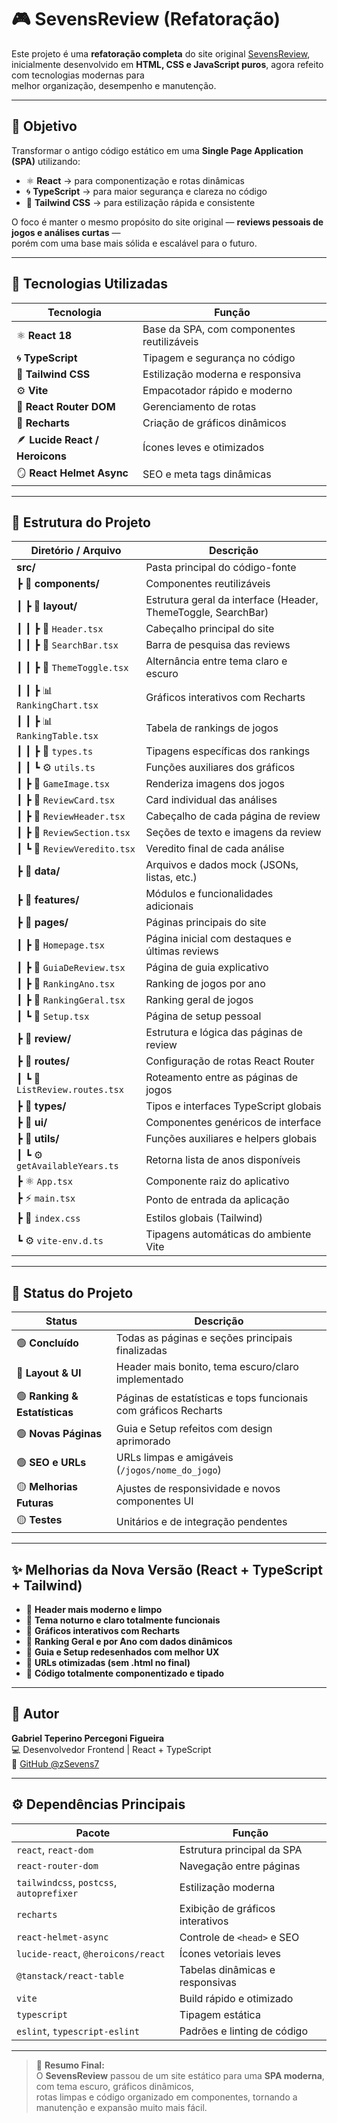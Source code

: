 # 🎮 SevensReview (Refatoração)

Este projeto é uma **refatoração completa** do site original [SevensReview](https://sevensreview.com.br),  
inicialmente desenvolvido em **HTML, CSS e JavaScript puros**, agora refeito com tecnologias modernas para  
melhor organização, desempenho e manutenção.

---

## 🚀 Objetivo

Transformar o antigo código estático em uma **Single Page Application (SPA)** utilizando:
- ⚛️ **React** → para componentização e rotas dinâmicas  
- 🌀 **TypeScript** → para maior segurança e clareza no código  
- 🎨 **Tailwind CSS** → para estilização rápida e consistente  

O foco é manter o mesmo propósito do site original — **reviews pessoais de jogos e análises curtas** —  
porém com uma base mais sólida e escalável para o futuro.

---

## 🧩 Tecnologias Utilizadas

| Tecnologia | Função |
|-------------|--------|
| ⚛️ **React 18** | Base da SPA, com componentes reutilizáveis |
| 🌀 **TypeScript** | Tipagem e segurança no código |
| 🎨 **Tailwind CSS** | Estilização moderna e responsiva |
| ⚙️ **Vite** | Empacotador rápido e moderno |
| 🧭 **React Router DOM** | Gerenciamento de rotas |
| 🧠 **Recharts** | Criação de gráficos dinâmicos |
| 🪶 **Lucide React / Heroicons** | Ícones leves e otimizados |
| 🪞 **React Helmet Async** | SEO e meta tags dinâmicas |

---

## 📁 Estrutura do Projeto

| Diretório / Arquivo | Descrição |
|----------------------|------------|
| **src/** | Pasta principal do código-fonte |
| ┣ 📁 **components/** | Componentes reutilizáveis |
| ┃ ┣ 📁 **layout/** | Estrutura geral da interface (Header, ThemeToggle, SearchBar) |
| ┃ ┃ ┣ 🧩 `Header.tsx` | Cabeçalho principal do site |
| ┃ ┃ ┣ 🧩 `SearchBar.tsx` | Barra de pesquisa das reviews |
| ┃ ┃ ┣ 🧩 `ThemeToggle.tsx` | Alternância entre tema claro e escuro |
| ┃ ┃ ┣ 📊 `RankingChart.tsx` | Gráficos interativos com Recharts |
| ┃ ┃ ┣ 📊 `RankingTable.tsx` | Tabela de rankings de jogos |
| ┃ ┃ ┣ 📜 `types.ts` | Tipagens específicas dos rankings |
| ┃ ┃ ┗ ⚙️ `utils.ts` | Funções auxiliares dos gráficos |
| ┃ ┣ 🧩 `GameImage.tsx` | Renderiza imagens dos jogos |
| ┃ ┣ 🧩 `ReviewCard.tsx` | Card individual das análises |
| ┃ ┣ 🧩 `ReviewHeader.tsx` | Cabeçalho de cada página de review |
| ┃ ┣ 🧩 `ReviewSection.tsx` | Seções de texto e imagens da review |
| ┃ ┗ 🧩 `ReviewVeredito.tsx` | Veredito final de cada análise |
| ┣ 📁 **data/** | Arquivos e dados mock (JSONs, listas, etc.) |
| ┣ 📁 **features/** | Módulos e funcionalidades adicionais |
| ┣ 📁 **pages/** | Páginas principais do site |
| ┃ ┣ 📄 `Homepage.tsx` | Página inicial com destaques e últimas reviews |
| ┃ ┣ 📄 `GuiaDeReview.tsx` | Página de guia explicativo |
| ┃ ┣ 📄 `RankingAno.tsx` | Ranking de jogos por ano |
| ┃ ┣ 📄 `RankingGeral.tsx` | Ranking geral de jogos |
| ┃ ┗ 📄 `Setup.tsx` | Página de setup pessoal |
| ┣ 📁 **review/** | Estrutura e lógica das páginas de review |
| ┣ 📁 **routes/** | Configuração de rotas React Router |
| ┃ ┗ 🧭 `ListReview.routes.tsx` | Roteamento entre as páginas de jogos |
| ┣ 📁 **types/** | Tipos e interfaces TypeScript globais |
| ┣ 📁 **ui/** | Componentes genéricos de interface |
| ┣ 📁 **utils/** | Funções auxiliares e helpers globais |
| ┃ ┗ ⚙️ `getAvailableYears.ts` | Retorna lista de anos disponíveis |
| ┣ ⚛️ `App.tsx` | Componente raiz do aplicativo |
| ┣ ⚡ `main.tsx` | Ponto de entrada da aplicação |
| ┣ 🎨 `index.css` | Estilos globais (Tailwind) |
| ┗ ⚙️ `vite-env.d.ts` | Tipagens automáticas do ambiente Vite |

---

## 🧱 Status do Projeto

| Status | Descrição |
|--------|------------|
| 🟢 **Concluído** | Todas as páginas e seções principais finalizadas |
| 🔵 **Layout & UI** | Header mais bonito, tema escuro/claro implementado |
| 🟢 **Ranking & Estatísticas** | Páginas de estatísticas e tops funcionais com gráficos Recharts |
| 🟢 **Novas Páginas** | Guia e Setup refeitos com design aprimorado |
| 🟢 **SEO e URLs** | URLs limpas e amigáveis (`/jogos/nome_do_jogo`) |
| 🟡 **Melhorias Futuras** | Ajustes de responsividade e novos componentes UI |
| 🟡 **Testes** | Unitários e de integração pendentes |

---

## ✨ Melhorias da Nova Versão (React + TypeScript + Tailwind)

- 🔹 **Header mais moderno e limpo**
- 🔹 **Tema noturno e claro totalmente funcionais**
- 🔹 **Gráficos interativos com Recharts**
- 🔹 **Ranking Geral e por Ano com dados dinâmicos**
- 🔹 **Guia e Setup redesenhados com melhor UX**
- 🔹 **URLs otimizadas (sem .html no final)**
- 🔹 **Código totalmente componentizado e tipado**

---

## 📜 Autor

**Gabriel Teperino Percegoni Figueira**  
💻 Desenvolvedor Frontend | React + TypeScript  
🔗 [GitHub @zSevens7](https://github.com/zSevens7)

---

## ⚙️ Dependências Principais

| Pacote | Função |
|---------|--------|
| `react`, `react-dom` | Estrutura principal da SPA |
| `react-router-dom` | Navegação entre páginas |
| `tailwindcss`, `postcss`, `autoprefixer` | Estilização moderna |
| `recharts` | Exibição de gráficos interativos |
| `react-helmet-async` | Controle de `<head>` e SEO |
| `lucide-react`, `@heroicons/react` | Ícones vetoriais leves |
| `@tanstack/react-table` | Tabelas dinâmicas e responsivas |
| `vite` | Build rápido e otimizado |
| `typescript` | Tipagem estática |
| `eslint`, `typescript-eslint` | Padrões e linting de código |

---

> 🧠 **Resumo Final:**  
> O **SevensReview** passou de um site estático para uma **SPA moderna**, com tema escuro, gráficos dinâmicos,  
> rotas limpas e código organizado em componentes, tornando a manutenção e expansão muito mais fácil.

